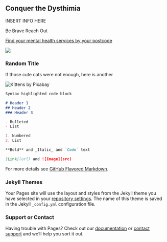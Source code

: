 ## Conquer the Dysthimia

INSERT INFO HERE

Be Brave Reach Out 


[Find your mental health services by your postcode](https://www.nhs.uk/service-search/other-services/Mental%20health%20support/LocationSearch/330)

![ ](https://upload.wikimedia.org/wikipedia/commons/thumb/f/fa/NHS-Logo.svg/742px-NHS-Logo.svg.png) 

### Random Title

If those cute cats were not enough, here is another

![Kittens by Pixabay](https://images.pexels.com/photos/45170/kittens-cat-cat-puppy-rush-45170.jpeg?auto=compress&cs=tinysrgb&dpr=3&h=750&w=1260)

```markdown
Syntax highlighted code block

# Header 1
## Header 2
### Header 3

- Bulleted
- List

1. Numbered
2. List

**Bold** and _Italic_ and `Code` text

[Link](url) and ![Image](src)
```

For more details see [GitHub Flavored Markdown](https://guides.github.com/features/mastering-markdown/).

### Jekyll Themes

Your Pages site will use the layout and styles from the Jekyll theme you have selected in your [repository settings](https://github.com/sxmislandchild/AF103/settings). The name of this theme is saved in the Jekyll `_config.yml` configuration file.

### Support or Contact

Having trouble with Pages? Check out our [documentation](https://help.github.com/categories/github-pages-basics/) or [contact support](https://github.com/contact) and we’ll help you sort it out.
